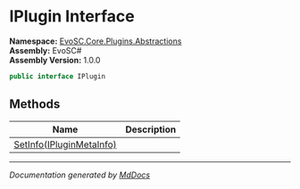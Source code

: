﻿<!--  
  <auto-generated>   
    The contents of this file were generated by a tool.  
    Changes to this file may be list if the file is regenerated  
  </auto-generated>   
-->

# IPlugin Interface

**Namespace:** [EvoSC.Core.Plugins.Abstractions](../index.md)  
**Assembly:** EvoSC\#  
**Assembly Version:** 1.0.0

```csharp
public interface IPlugin
```

## Methods

| Name                                           | Description |
| ---------------------------------------------- | ----------- |
| [SetInfo(IPluginMetaInfo)](methods/SetInfo.md) |             |

___

*Documentation generated by [MdDocs](https://github.com/ap0llo/mddocs)*
